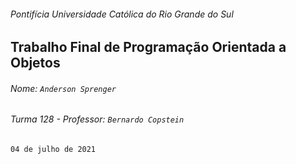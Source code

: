 ###### Pontifícia Universidade Católica do Rio Grande do Sul

## Trabalho Final de Programação Orientada a Objetos

###### Nome: `Anderson Sprenger`

###### Turma 128 - Professor: `Bernardo Copstein`

`04 de julho de 2021`